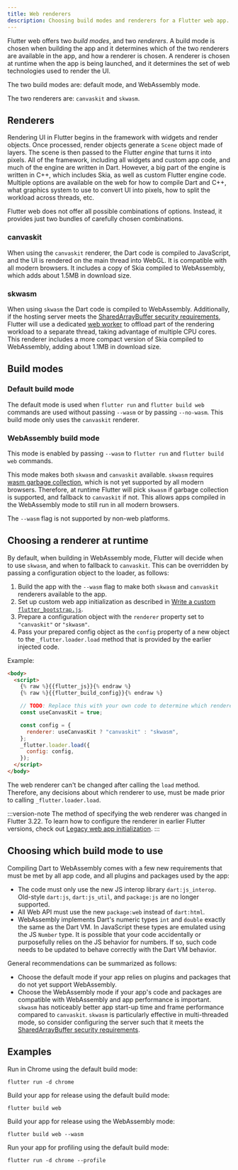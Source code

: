 ```yaml
---
title: Web renderers
description: Choosing build modes and renderers for a Flutter web app.
---
```


Flutter web offers two _build modes_, and two _renderers_. A build mode
is chosen when building the app and it determines which of the two renderers are
available in the app, and how a renderer is chosen. A renderer is chosen at
runtime when the app is being launched, and it determines the set of web
technologies used to render the UI.

The two build modes are: default mode, and WebAssembly mode.

The two renderers are: `canvaskit` and `skwasm`.

## Renderers

Rendering UI in Flutter begins in the framework with widgets and render objects.
Once processed, render objects generate a `Scene` object made of layers. The
scene is then passed to the Flutter _engine_ that turns it into pixels. All of
the framework, including all widgets and custom app code, and much of the engine
are written in Dart. However, a big part of the engine is written in C++, which
includes Skia, as well as custom Flutter engine code. Multiple options are
available on the web for how to compile Dart and C++, what graphics system to
use to convert UI into pixels, how to split the workload across threads, etc.

Flutter web does not offer all possible combinations of options. Instead, it
provides just two bundles of carefully chosen combinations.

### canvaskit

When using the `canvaskit` renderer, the Dart code is compiled to JavaScript,
and the UI is rendered on the main thread into WebGL. It is compatible with all
modern browsers. It includes a copy of Skia compiled to WebAssembly, which adds
about 1.5MB in download size.

### skwasm

When using `skwasm` the Dart code is compiled to WebAssembly. Additionally, if
the hosting server meets the [SharedArrayBuffer security requirements][],
Flutter will use a dedicated [web worker][] to offload part of the rendering
workload to a separate thread, taking advantage of multiple CPU cores. This
renderer includes a more compact version of Skia compiled to WebAssembly, adding
about 1.1MB in download size.

## Build modes

### Default build mode

The default mode is used when `flutter run` and `flutter build web` commands are
used without passing `--wasm` or by passing `--no-wasm`. This build mode only
uses the `canvaskit` renderer.

### WebAssembly build mode

This mode is enabled by passing `--wasm` to `flutter run` and
`flutter build web` commands.

This mode makes both `skwasm` and `canvaskit` available. `skwasm` requires
[wasm garbage collection][], which is not yet supported by all modern browsers.
Therefore, at runtime Flutter will pick `skwasm` if garbage collection is
supported, and fallback to `canvaskit` if not. This allows apps compiled in the
WebAssembly mode to still run in all modern browsers.

The `--wasm` flag is not supported by non-web platforms.

## Choosing a renderer at runtime

By default, when building in WebAssembly mode, Flutter will decide when to
use `skwasm`, and when to fallback to `canvaskit`. This can be overridden by
passing a configuration object to the loader, as follows:

 1. Build the app with the `--wasm` flag to make both `skwasm` and `canvaskit`
    renderers available to the app.
 1. Set up custom web app initialization as described in
    [Write a custom `flutter_bootstrap.js`][custom-bootstrap].
 1. Prepare a configuration object with the `renderer` property set to
    `"canvaskit"` or `"skwasm"`.
 1. Pass your prepared config object as the `config` property of
    a new object to the `_flutter.loader.load` method that is
    provided by the earlier injected code.

Example:

```html highlightLines=9-14
<body>
  <script>
    {% raw %}{{flutter_js}}{% endraw %}
    {% raw %}{{flutter_build_config}}{% endraw %}

    // TODO: Replace this with your own code to determine which renderer to use.
    const useCanvasKit = true;

    const config = {
      renderer: useCanvasKit ? "canvaskit" : "skwasm",
    };
    _flutter.loader.load({
      config: config,
    });
  </script>
</body>
```

The web renderer can't be changed after calling the `load` method. Therefore,
any decisions about which renderer to use, must be made prior to calling
`_flutter.loader.load`.

:::version-note
The method of specifying the web renderer was changed in Flutter 3.22.
To learn how to configure the renderer in earlier Flutter versions,
check out [Legacy web app initialization][web-init-legacy].
:::

[custom-bootstrap]: /platform-integration/web/initialization#custom-bootstrap-js
[customizing-web-init]: /platform-integration/web/initialization
[web-init-legacy]: /platform-integration/web/initialization-legacy

## Choosing which build mode to use

Compiling Dart to WebAssembly comes with a few new requirements that must be met
by all app code, and all plugins and packages used by the app:

- The code must only use the new JS interop library `dart:js_interop`. Old-style
  `dart:js`, `dart:js_util`, and `package:js` are no longer supported.
- All Web API must use the new `package:web` instead of `dart:html`.
- WebAssembly implements Dart's numeric types `int` and `double` exactly the
  same as the Dart VM. In JavaScript these types are emulated using the JS
  `Number` type. It is possible that your code accidentally or purposefully
  relies on the JS behavior for numbers. If so, such code needs to be updated to
  behave correctly with the Dart VM behavior.

General recommendations can be summarized as follows:

* Choose the default mode if your app relies on plugins and packages that do
  not yet support WebAssembly.
* Choose the WebAssembly mode if your app's code and packages are compatible
  with WebAssembly and app performance is important. `skwasm` has noticeably
  better app start-up time and frame performance compared to `canvaskit`.
  `skwasm` is particularly effective in multi-threaded mode, so consider
  configuring the server such that it meets the
  [SharedArrayBuffer security requirements][].

## Examples

Run in Chrome using the default build mode:

```console
flutter run -d chrome
```

Build your app for release using the default build mode:

```console
flutter build web
```

Build your app for release using the WebAssembly mode:

```console
flutter build web --wasm
```

Run your app for profiling using the default build mode:

```console
flutter run -d chrome --profile
```

[canvaskit]: https://skia.org/docs/user/modules/canvaskit/
[file an issue]: {{site.repo.flutter}}/issues/new?title=[web]:+%3Cdescribe+issue+here%3E&labels=%E2%98%B8+platform-web&body=Describe+your+issue+and+include+the+command+you%27re+running,+flutter_web%20version,+browser+version
[web worker]: https://developer.mozilla.org/en-US/docs/Web/API/Web_Workers_API
[wasm garbage collection]: https://developer.chrome.com/blog/wasmgc
[SharedArrayBuffer security requirements]: https://developer.mozilla.org/en-US/docs/Web/JavaScript/Reference/Global_Objects/SharedArrayBuffer#security_requirements
